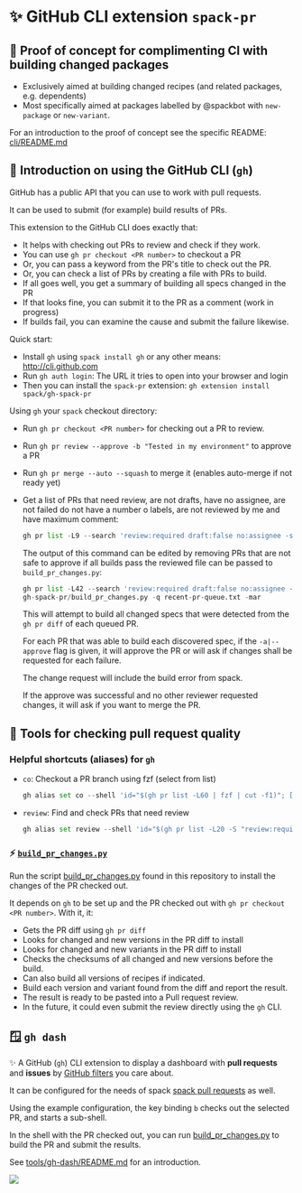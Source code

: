 # ✨ GitHub CLI extension `spack-pr`

## 🌅 Proof of concept for complimenting CI with building changed packages

- Exclusively aimed at building changed recipes (and related packages, e.g. dependents)
- Most specifically aimed at packages labelled by @spackbot with `new-package` or `new-variant`.

For an introduction to the proof of concept see the specific README: [cli/README.md](cli/README.md)

## 🌅 Introduction on using the GitHub CLI (`gh`)

GitHub has a public API that you can use to work with pull requests.

It can be used to submit (for example) build results of PRs.

This extension to the GitHub CLI does exactly that:

- It helps with checking out PRs to review and check if they work.
- You can use `gh pr checkout <PR number>` to checkout a PR
- Or, you can pass a keyword from the PR's title to check out the PR.
- Or, you can check a list of PRs by creating a file with PRs to build.
- If all goes well, you get a summary of building all specs changed in the PR
- If that looks fine, you can submit it to the PR as a comment (work in progress)
- If builds fail, you can examine the cause and submit the failure likewise.

Quick start:

- Install `gh` using `spack install gh` or any other means: <http://cli.github.com>
- Run `gh auth login`: The URL it tries to open into your browser and login
- Then you can install the `spack-pr` extension: `gh extension install spack/gh-spack-pr`

Using `gh` your `spack` checkout directory:

- Run `gh pr checkout <PR number>` for checking out a PR to review.
- Run `gh pr review --approve -b "Tested in my environment"` to approve a PR
- Run `gh pr merge --auto --squash` to merge it (enables auto-merge if not ready yet)
- Get a list of PRs that need review, are not drafts, have no assignee, are not failed
  do not have a number o labels, are not reviewed by me and have maximum comment:

  ```py
  gh pr list -L9 --search 'review:required draft:false no:assignee -status:failure -label:changes-requested -label:waiting-on-maintainer -label:waiting-on-dependency -label:question updated:>=2024-05-01' `
  ```

  The output of this command can be edited by removing PRs
  that are not safe to approve if all builds pass the reviewed
  file can be passed to `build_pr_changes.py`:

  ```py
  gh pr list -L42 --search 'review:required draft:false no:assignee -status:failure -label:changes-requested -label:waiting-on-maintainer -label:waiting-on-dependency -label:question updated:>=2024-05-01' >recent-pr-queue.txt
  gh-spack-pr/build_pr_changes.py -q recent-pr-queue.txt -mar
  ```

  This will attempt to build all changed specs that were detected
  from the `gh pr diff` of each queued PR.

  For each PR that was able to build each discovered spec,
  if the `-a|--approve` flag is given, it will approve the PR
  or will ask if changes shall be requested for each failure.

  The change request will include the build error from spack.

  If the approve was successful and no other reviewer requested
  changes, it will ask if you want to merge the PR.

## 📝 Tools for checking pull request quality

### Helpful shortcuts (aliases) for `gh`

- `co`: Checkout a PR branch using fzf (select from list)

  ```py
  gh alias set co --shell 'id="$(gh pr list -L60 | fzf | cut -f1)"; [ -n "$id" ] && gh pr checkout "$id"'
  ```

- `review`: Find and check PRs that need review

  ```py
  gh alias set review --shell 'id="$(gh pr list -L20 -S "review:required draft:false no:assignee -status:failure -label:changes-requested -label:waiting-on-maintainer -label:waiting-on-dependency"|fzf|cut -f1)"; [ -n "$id" ] && gh pr checkout $id && gh pr view -c && gh pr diff'
  ```

### ⚡️ [`build_pr_changes.py`](build_pr_changes.py)

Run the script
[build_pr_changes.py](build_pr_changes.py)
found in this repository to install the changes of the PR checked out.

It depends on `gh` to be set up and the PR checked out with `gh pr checkout <PR number>`.
With it, it:

- Gets the PR diff using `gh pr diff`
- Looks for changed and new versions in the PR diff to install
- Looks for changed and new variants in the PR diff to install
- Checks the checksums of all changed and new versions before the build.
- Can also build all versions of recipes if indicated.
- Build each version and variant found from the diff and report the result.
- The result is ready to be pasted into a Pull request review.
- In the future, it could even submit the review directly using the `gh` CLI.

## 🪟 `gh dash`

✨ A GitHub (`gh`) CLI extension to display a dashboard with
**pull requests** and **issues** by
[GitHub filters](https://docs.github.com/en/search-github/searching-on-github/searching-issues-and-pull-requests)
you care about.

It can be configured for the needs of spack
[spack pull requests](https://github.com/spack/spack/pulls) as well.

Using the example configuration, the key binding `b` checks out the
selected PR, and starts a sub-shell.

In the shell with the PR checked out, you can run
[build_pr_changes.py](build_pr_changes.py) to build the PR and submit the results.

See [tools/gh-dash/README.md](cli-extensions/gh-dash/README.md) for an introduction.

<img src="https://user-images.githubusercontent.com/6196971/198704107-6775a0ba-669d-418b-9ae9-59228aaa84d1.gif">
